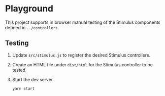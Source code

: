 # Playground

This project supports in browser manual testing of the Stimulus components defined in `../controllers`.

## Testing

1. Update `src/stimulus.js` to register the desired Stimulus controllers.
1. Create an HTML file under `dist/html` for the Stimulus controller to be tested.
1. Start the dev server.

    ```sh
    yarn start
    ```

